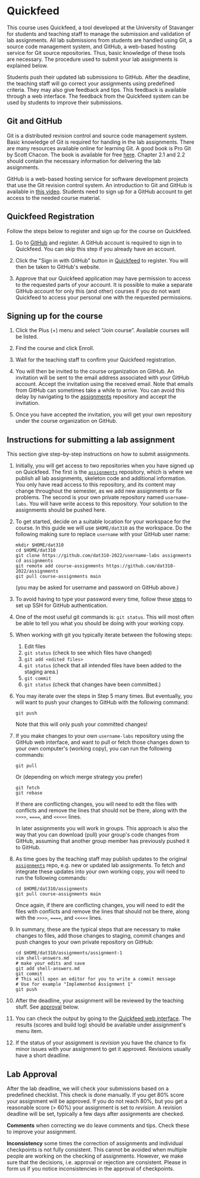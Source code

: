 # Quickfeed

This course uses Quickfeed, a tool developed at the University of Stavanger
for students and teaching staff to manage the submission and validation of
lab assignments. All lab submissions from students are handled using Git,
a source code management system, and GitHub, a web-based hosting service for
Git source repositories. Thus, basic knowledge of these tools are necessary.
The procedure used to submit your lab assignments is explained below.

Students push their updated lab submissions to GitHub. 
After the deadline, the teaching staff will go correct your assignments using predefined criteria. They may also give feedback and tips.
This feedback is available through a web interface. The feedback from the
Quickfeed system can be used by students to improve their submissions.


## Git and GitHub

Git is a distributed revision control and source code management system. Basic
knowledge of Git is required for handing in the lab assignments. There are many
resources available online for learning Git. A good book is Pro Git by Scott
Chacon. The book is available for free [here](https://git-scm.com/book).
Chapter 2.1 and 2.2 should contain the necessary information for delivering the
lab assignments.

GitHub is a web-based hosting service for software development projects that
use the Git revision control system. An introduction to Git and GitHub is
available in [this video](http://youtu.be/U8GBXvdmHT4). Students need to sign
up for a GitHub account to get access to the needed course material.

## Quickfeed Registration

Follow the steps below to register and sign up for the course on Quickfeed.

1. Go to [GitHub](http://github.com) and register. A GitHub account is required
   to sign in to Quickfeed. You can skip this step if you already have an
   account.

2. Click the "Sign in with GitHub" button in
   [Quickfeed](https://uis.itest.run) to register. You will then be
   taken to GitHub's website.

3. Approve that our Quickfeed application may have permission to access to the
   requested parts of your account. It is possible to make a separate GitHub
   account for only this (and other) courses if you do not want Quickfeed to
   access your personal one with the requested permissions.

## Signing up for the course

1. Click the Plus (+) menu and select “Join course”. Available courses will be listed.

2. Find the course and click Enroll.

3. Wait for the teaching staff to confirm your Quickfeed registration.

4. You will then be invited to the course organization on GitHub.
   An invitation will be sent to the email address associated with your GitHub account.
   Accept the invitation using the received email.
   Note that emails from GitHub can sometimes take a while to arrive.
   You can avoid this delay by navigating to the [assignments](https://github.com/dat320-2022/assignments)
   repository and accept the invitation.

5. Once you have accepted the invitation, you will get your own repository under the course organization on GitHub.

## Instructions for submitting a lab assignment

This section give step-by-step instructions on how to submit assignments.

1. Initially, you will get access to two repositories when you have signed up on Quickfeed.
   The first is the [`assignments`](https://github.com/dat310-2022/assignments)
   repository, which is where we publish all lab assignments, skeleton code
   and additional information.
   You only have read access to this repository, and its content may change
   throughout the semester, as we add new assignments or fix problems.
   The second is your own private repository named `username-labs`.
   You will have write access to this repository.
   Your solution to the assignments should be pushed here.

2. To get started, decide on a suitable location for your workspace for the course.
   In this guide we will use `$HOME/dat310` as the workspace. Do the following
   making sure to replace `username` with your GitHub user name:

   ```console
   mkdir $HOME/dat310
   cd $HOME/dat310
   git clone https://github.com/dat310-2022/username-labs assignments
   cd assignments
   git remote add course-assignments https://github.com/dat310-2022/assignments
   git pull course-assignments main
   ```

   (you may be asked for username and password on GitHub above.)

3. To avoid having to type your password every time, follow these
   [steps](github-ssh.md)
   to set up SSH for GitHub authentication.

4. One of the most useful git commands is: `git status`. This will most often
   be able to tell you what you should be doing with your working copy.

5. When working with git you typically iterate between the following steps:

    1. Edit files
    2. `git status` (check to see which files have changed)
    3. `git add <edited files>`
    4. `git status` (check that all intended files have been added to the staging area.)
    5. `git commit`
    6. `git status` (check that changes have been committed.)

6. You may iterate over the steps in Step 5 many times. But eventually,
   you will want to push your changes to GitHub with the following command:

   ```console
   git push
   ```

   Note that this will only push your committed changes!

7. If you make changes to your own `username-labs` repository using the GitHub
   web interface, and want to pull or fetch those changes down to your own
   computer's (working copy), you can run the following commands:

   ```console
   git pull
   ```

   Or (depending on which merge strategy you prefer)

   ```console
   git fetch
   git rebase
   ```

   If there are conflicting changes, you will need to edit the files
   with conflicts and remove the lines that should not be there, along with the
   `>>>>`, `====`, and `<<<<<` lines.

   In later assignments you will work in groups. This approach is also the way that
   you can download (pull) your group's code changes from GitHub, assuming that
   another group member has previously pushed it to GitHub.

8. As time goes by the teaching staff may publish updates to the
   original [`assignments`](https://github.com/dat310-2022/assignments) repo,
   e.g. new or updated lab assignments. To fetch and integrate these
   updates into your own working copy, you will need to run the following commands:

   ```console
   cd $HOME/dat310/assignments
   git pull course-assignments main
   ```

   Once again, if there are conflicting changes, you will need to edit the files
   with conflicts and remove the lines that should not be there, along with the
   `>>>>`, `====`, and `<<<<<` lines.

9. In summary, these are the typical steps that are necessary to make changes to
   files, add those changes to staging, commit changes and push changes to your
   own private repository on GitHub:

   ```console
   cd $HOME/dat310/assignments/assignment-1
   vim shell-answers.md
   # make your edits and save
   git add shell-answers.md
   git commit
   # This will open an editor for you to write a commit message
   # Use for example "Implemented Assignment 1"
   git push
   ```

10. After the deadline, your assignment will be reviewed by the teaching stuff. See [approval](#lab-approval) below.

11. You can check the output by going to the [Quickfeed web
    interface](http://uis.itest.run/). The results (scores and build log) should be
    available under assignment's menu item.

12. If the status of your assignment is *revision* you have the chance to fix minor issues with your assignment to get it approved. Revisions usually have a short deadline.

## Lab Approval

After the lab deadline, we will check your submissions based on a predefined checklist. This check is done manually.
If you get 80% score your assignment will be approved.
If you do not reach 80%, but you get a reasonable score (> 60%) your assignment is set to *revision*. A revision deadline will be set, typically a few days after assignments are checked.

**Comments** when correcting we do leave comments and tips. Check these to improve your assignment.

**Inconsistency** some times the correction of assignments and individual checkpoints is not fully consistent. This cannot be avoided when multiple people are working on the checking of assignments. 
However, we make sure that the decisions, i.e. approval or rejection are consistent. Please in form us if you notice inconsistencies in the approval of checkpoints.





